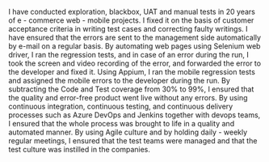 
I have conducted exploration, blackbox, UAT and manual tests in 20 years of e - commerce web - mobile projects. I fixed it on the basis of customer acceptance criteria in writing test cases and correcting faulty writings. I have ensured that the errors are sent to the management side automatically by e-mail on a regular basis. By automating web pages using Selenium web driver, I ran the regression tests, and in case of an error during the run, I took the screen and video recording of the error, and forwarded the error to the developer and fixed it. Using Appium, I ran the mobile regression tests and assigned the mobile errors to the developer during the run. By subtracting the Code and Test coverage from 30% to 99%, I ensured that the quality and error-free product went live without any errors. By using continuous integration, continuous testing, and continuous delivery processes such as Azure DevOps and Jenkins together with devops teams, I ensured that the whole process was brought to life in a quality and automated manner. By using Agile culture and by holding daily - weekly regular meetings, I ensured that the test teams were managed and that the test culture was instilled in the companies.
